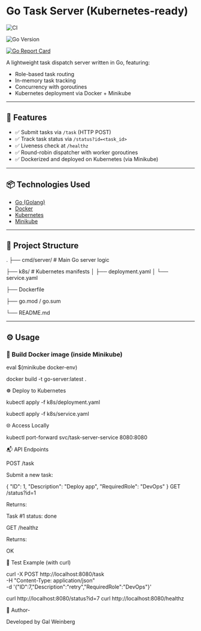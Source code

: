 # Go Task Server (Kubernetes-ready)
![CI](https://github.com/galweinberg/go-task-server/actions/workflows/testing.yml/badge.svg)

![Go Version](https://img.shields.io/badge/go-1.22-blue)


[![Go Report Card](https://goreportcard.com/badge/github.com/galweinberg/go-task-server)](https://goreportcard.com/report/github.com/galweinberg/go-task-server)


A lightweight task dispatch server written in Go, featuring:
- Role-based task routing
- In-memory task tracking
- Concurrency with goroutines
- Kubernetes deployment via Docker + Minikube

---

## 🚀 Features

- ✅ Submit tasks via `/task` (HTTP POST)
- ✅ Track task status via `/status?id=<task_id>`
- ✅ Liveness check at `/healthz`
- ✅ Round-robin dispatcher with worker goroutines
- ✅ Dockerized and deployed on Kubernetes (via Minikube)

---

## 📦 Technologies Used

- [Go (Golang)](https://golang.org/)
- [Docker](https://www.docker.com/)
- [Kubernetes](https://kubernetes.io/)
- [Minikube](https://minikube.sigs.k8s.io/docs/)

---

## 📁 Project Structure

.
├── cmd/server/ # Main Go server logic

├── k8s/ # Kubernetes manifests
│ ├── deployment.yaml
│ └── service.yaml

├── Dockerfile

├── go.mod / go.sum

└── README.md



---

## ⚙️ Usage

### 🐳 Build Docker image (inside Minikube)
eval $(minikube docker-env)

docker build -t go-server:latest .

☸️ Deploy to Kubernetes

kubectl apply -f k8s/deployment.yaml

kubectl apply -f k8s/service.yaml

🌐 Access Locally

kubectl port-forward svc/task-server-service 8080:8080

📬 API Endpoints

POST /task

Submit a new task:

{
  "ID": 1,
  "Description": "Deploy app",
  "RequiredRole": "DevOps"
}
GET /status?id=1

Returns:


Task #1 status: done

GET /healthz

Returns:


OK

🧪 Test Example (with curl)

curl -X POST http://localhost:8080/task \
  -H "Content-Type: application/json" \
  -d '{"ID":7,"Description":"retry","RequiredRole":"DevOps"}'

curl http://localhost:8080/status?id=7
curl http://localhost:8080/healthz


📌 Author-

Developed by Gal Weinberg
